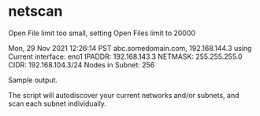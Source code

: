 # netscan

Open File limit too small, setting Open Files limit to 20000

Mon, 29 Nov 2021 12:26:14 PST
abc.somedomain.com, 192.168.144.3
using Current interface: eno1
IPADDR: 192.168.143.3
NETMASK: 255.255.255.0
CIDR: 192.168.104.3/24
Nodes in Subnet: 256

Sample output.

The script will autodiscover your current networks and/or subnets,
and scan each subnet individually.


